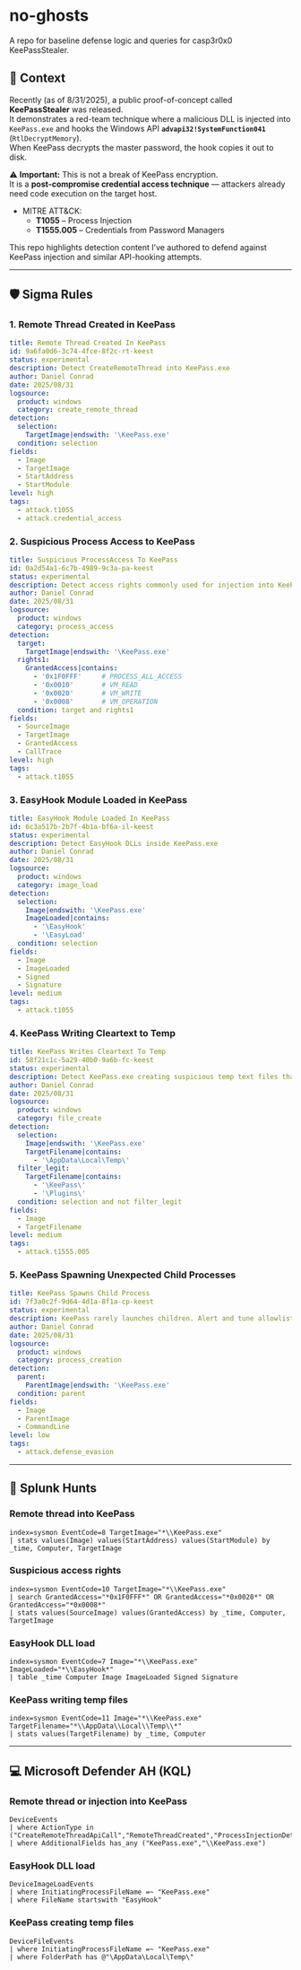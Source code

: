 # no-ghosts
A repo for baseline defense logic and queries for casp3r0x0 KeePassStealer.

## 📌 Context
Recently (as of 8/31/2025), a public proof-of-concept called **KeePassStealer** was released.  
It demonstrates a red-team technique where a malicious DLL is injected into `KeePass.exe` and hooks the Windows API **`advapi32!SystemFunction041`** (`RtlDecryptMemory`).  
When KeePass decrypts the master password, the hook copies it out to disk.  

⚠️ **Important:** This is not a break of KeePass encryption.  
It is a **post-compromise credential access technique** — attackers already need code execution on the target host.  

- MITRE ATT&CK:  
  - **T1055** – Process Injection  
  - **T1555.005** – Credentials from Password Managers  

This repo highlights detection content I’ve authored to defend against KeePass injection and similar API-hooking attempts.

---

## 🛡 Sigma Rules

### 1. Remote Thread Created in KeePass
```yaml
title: Remote Thread Created In KeePass
id: 9a6fa0d6-3c74-4fce-8f2c-rt-keest
status: experimental
description: Detect CreateRemoteThread into KeePass.exe
author: Daniel Conrad
date: 2025/08/31
logsource:
  product: windows
  category: create_remote_thread
detection:
  selection:
    TargetImage|endswith: '\KeePass.exe'
  condition: selection
fields:
  - Image
  - TargetImage
  - StartAddress
  - StartModule
level: high
tags:
  - attack.t1055
  - attack.credential_access
```

### 2. Suspicious Process Access to KeePass
```yaml
title: Suspicious ProcessAccess To KeePass
id: 0a2d54a1-6c7b-4989-9c3a-pa-keest
status: experimental
description: Detect access rights commonly used for injection into KeePass.exe
author: Daniel Conrad
date: 2025/08/31
logsource:
  product: windows
  category: process_access
detection:
  target:
    TargetImage|endswith: '\KeePass.exe'
  rights1:
    GrantedAccess|contains:
      - '0x1F0FFF'     # PROCESS_ALL_ACCESS
      - '0x0010'       # VM_READ
      - '0x0020'       # VM_WRITE
      - '0x0008'       # VM_OPERATION
  condition: target and rights1
fields:
  - SourceImage
  - TargetImage
  - GrantedAccess
  - CallTrace
level: high
tags:
  - attack.t1055
```

### 3. EasyHook Module Loaded in KeePass
```yaml
title: EasyHook Module Loaded In KeePass
id: 6c3a517b-2b7f-4b1a-bf6a-il-keest
status: experimental
description: Detect EasyHook DLLs inside KeePass.exe
author: Daniel Conrad
date: 2025/08/31
logsource:
  product: windows
  category: image_load
detection:
  selection:
    Image|endswith: '\KeePass.exe'
    ImageLoaded|contains:
      - '\EasyHook'
      - '\EasyLoad'
  condition: selection
fields:
  - Image
  - ImageLoaded
  - Signed
  - Signature
level: medium
tags:
  - attack.t1055
```

### 4. KeePass Writing Cleartext to Temp
```yaml
title: KeePass Writes Cleartext To Temp
id: 58f21c1c-5a29-40b0-9a6b-fc-keest
status: experimental
description: Detect KeePass.exe creating suspicious temp text files that may hold captured secrets
author: Daniel Conrad
date: 2025/08/31
logsource:
  product: windows
  category: file_create
detection:
  selection:
    Image|endswith: '\KeePass.exe'
    TargetFilename|contains:
      - '\AppData\Local\Temp\'
  filter_legit:
    TargetFilename|contains:
      - '\KeePass\'
      - '\Plugins\'
  condition: selection and not filter_legit
fields:
  - Image
  - TargetFilename
level: medium
tags:
  - attack.t1555.005
```

### 5. KeePass Spawning Unexpected Child Processes
```yaml
title: KeePass Spawns Child Process
id: 7f3a0c2f-9d64-4d1a-8f1a-cp-keest
status: experimental
description: KeePass rarely launches children. Alert and tune allowlist for known plugins.
author: Daniel Conrad
date: 2025/08/31
logsource:
  product: windows
  category: process_creation
detection:
  parent:
    ParentImage|endswith: '\KeePass.exe'
  condition: parent
fields:
  - Image
  - ParentImage
  - CommandLine
level: low
tags:
  - attack.defense_evasion
```

---

## 🔎 Splunk Hunts

### Remote thread into KeePass
```spl
index=sysmon EventCode=8 TargetImage="*\\KeePass.exe"
| stats values(Image) values(StartAddress) values(StartModule) by _time, Computer, TargetImage
```

### Suspicious access rights
```spl
index=sysmon EventCode=10 TargetImage="*\\KeePass.exe"
| search GrantedAccess="*0x1F0FFF*" OR GrantedAccess="*0x0020*" OR GrantedAccess="*0x0008*"
| stats values(SourceImage) values(GrantedAccess) by _time, Computer, TargetImage
```

### EasyHook DLL load
```spl
index=sysmon EventCode=7 Image="*\\KeePass.exe" ImageLoaded="*\\EasyHook*"
| table _time Computer Image ImageLoaded Signed Signature
```

### KeePass writing temp files
```spl
index=sysmon EventCode=11 Image="*\\KeePass.exe" TargetFilename="*\\AppData\\Local\\Temp\\*"
| stats values(TargetFilename) by _time, Computer
```

---

## 💻 Microsoft Defender AH (KQL)

### Remote thread or injection into KeePass
```kusto
DeviceEvents
| where ActionType in ("CreateRemoteThreadApiCall","RemoteThreadCreated","ProcessInjectionDetected")
| where AdditionalFields has_any ("KeePass.exe","\\KeePass.exe")
```

### EasyHook DLL load
```kusto
DeviceImageLoadEvents
| where InitiatingProcessFileName =~ "KeePass.exe"
| where FileName startswith "EasyHook"
```

### KeePass creating temp files
```kusto
DeviceFileEvents
| where InitiatingProcessFileName =~ "KeePass.exe"
| where FolderPath has @"\AppData\Local\Temp\"
```
